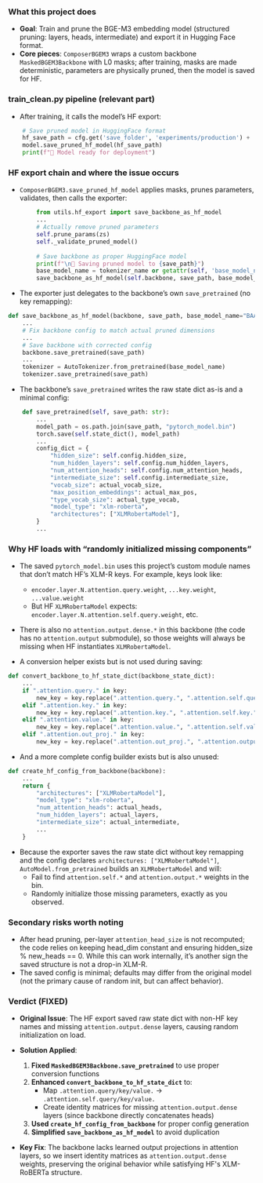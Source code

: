 
### What this project does
- **Goal**: Train and prune the BGE-M3 embedding model (structured pruning: layers, heads, intermediate) and export it in Hugging Face format.
- **Core pieces**: `ComposerBGEM3` wraps a custom backbone `MaskedBGEM3Backbone` with L0 masks; after training, masks are made deterministic, parameters are physically pruned, then the model is saved for HF.

### train_clean.py pipeline (relevant part)
- After training, it calls the model’s HF export:
```191:194:bge_pruning/train_clean.py
    # Save pruned model in HuggingFace format
    hf_save_path = cfg.get('save_folder', 'experiments/production') + '_hf'
    model.save_pruned_hf_model(hf_save_path)
    print(f"💾 Model ready for deployment")
```

### HF export chain and where the issue occurs
- `ComposerBGEM3.save_pruned_hf_model` applies masks, prunes parameters, validates, then calls the exporter:
```273:295:bge_pruning/models/composer_bge_m3.py
        from utils.hf_export import save_backbone_as_hf_model
        ...
        # Actually remove pruned parameters
        self.prune_params(zs)
        self._validate_pruned_model()
        
        # Save backbone as proper HuggingFace model
        print(f"\n💾 Saving pruned model to {save_path}")
        base_model_name = tokenizer_name or getattr(self, 'base_model_name', 'BAAI/bge-m3')
        save_backbone_as_hf_model(self.backbone, save_path, base_model_name)
```

- The exporter just delegates to the backbone’s own `save_pretrained` (no key remapping):
```96:129:bge_pruning/utils/hf_export.py
def save_backbone_as_hf_model(backbone, save_path, base_model_name="BAAI/bge-m3"):
    ...
    # Fix backbone config to match actual pruned dimensions
    ...
    # Save backbone with corrected config
    backbone.save_pretrained(save_path)
    ...
    tokenizer = AutoTokenizer.from_pretrained(base_model_name)
    tokenizer.save_pretrained(save_path)
```

- The backbone’s `save_pretrained` writes the raw state dict as-is and a minimal config:
```333:366:bge_pruning/models/bge_m3_backbone.py
    def save_pretrained(self, save_path: str):
        ...
        model_path = os.path.join(save_path, "pytorch_model.bin")
        torch.save(self.state_dict(), model_path)
        ...
        config_dict = {
            "hidden_size": self.config.hidden_size,
            "num_hidden_layers": self.config.num_hidden_layers,
            "num_attention_heads": self.config.num_attention_heads,
            "intermediate_size": self.config.intermediate_size,
            "vocab_size": actual_vocab_size,
            "max_position_embeddings": actual_max_pos,
            "type_vocab_size": actual_type_vocab,
            "model_type": "xlm-roberta",
            "architectures": ["XLMRobertaModel"],
        }
        ...
```

### Why HF loads with “randomly initialized missing components”
- The saved `pytorch_model.bin` uses this project’s custom module names that don’t match HF’s XLM-R keys. For example, keys look like:
  - `encoder.layer.N.attention.query.weight`, `...key.weight`, `...value.weight`
  - But HF `XLMRobertaModel` expects: `encoder.layer.N.attention.self.query.weight`, etc.
- There is also no `attention.output.dense.*` in this backbone (the code has no `attention.output` submodule), so those weights will always be missing when HF instantiates `XLMRobertaModel`.

- A conversion helper exists but is not used during saving:
```74:93:bge_pruning/utils/hf_export.py
def convert_backbone_to_hf_state_dict(backbone_state_dict):
    ...
    if ".attention.query." in key:
        new_key = key.replace(".attention.query.", ".attention.self.query.")
    elif ".attention.key." in key:
        new_key = key.replace(".attention.key.", ".attention.self.key.")
    elif ".attention.value." in key:
        new_key = key.replace(".attention.value.", ".attention.self.value.")
    elif ".attention.out_proj." in key:
        new_key = key.replace(".attention.out_proj.", ".attention.output.dense.")
```
- And a more complete config builder exists but is also unused:
```23:71:bge_pruning/utils/hf_export.py
def create_hf_config_from_backbone(backbone):
    ...
    return {
        "architectures": ["XLMRobertaModel"],
        "model_type": "xlm-roberta",
        "num_attention_heads": actual_heads,
        "num_hidden_layers": actual_layers,
        "intermediate_size": actual_intermediate,
        ...
    }
```

- Because the exporter saves the raw state dict without key remapping and the config declares `architectures: ["XLMRobertaModel"]`, `AutoModel.from_pretrained` builds an `XLMRobertaModel` and will:
  - Fail to find `attention.self.*` and `attention.output.*` weights in the bin.
  - Randomly initialize those missing parameters, exactly as you observed.

### Secondary risks worth noting
- After head pruning, per-layer `attention_head_size` is not recomputed; the code relies on keeping head_dim constant and ensuring hidden_size % new_heads == 0. While this can work internally, it’s another sign the saved structure is not a drop-in XLM-R.
- The saved config is minimal; defaults may differ from the original model (not the primary cause of random init, but can affect behavior).

### Verdict (FIXED)
- **Original Issue**: The HF export saved raw state dict with non-HF key names and missing `attention.output.dense` layers, causing random initialization on load.

- **Solution Applied**:
  1. **Fixed `MaskedBGEM3Backbone.save_pretrained`** to use proper conversion functions
  2. **Enhanced `convert_backbone_to_hf_state_dict`** to:
     - Map `.attention.query/key/value.` → `.attention.self.query/key/value.`
     - Create identity matrices for missing `attention.output.dense` layers (since backbone directly concatenates heads)
  3. **Used `create_hf_config_from_backbone`** for proper config generation
  4. **Simplified `save_backbone_as_hf_model`** to avoid duplication

- **Key Fix**: The backbone lacks learned output projections in attention layers, so we insert identity matrices as `attention.output.dense` weights, preserving the original behavior while satisfying HF's XLM-RoBERTa structure.
